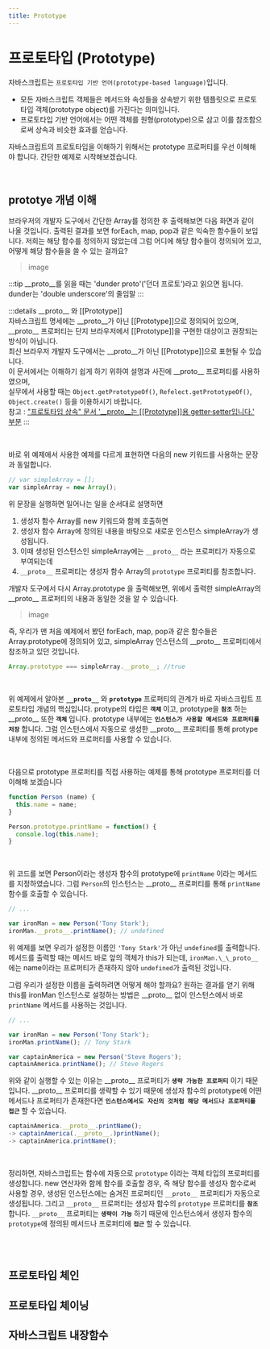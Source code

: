 ```yaml
---
title: Prototype
---
```


# 프로토타입 (Prototype)


자바스크립트는 `프로토타입 기반 언어(prototype-based language)`입니다. 
- 모든 자바스크립트 객체들은 메서드와 속성들을 상속받기 위한 템플릿으로 프로토타입 객체(prototype object)를 가진다는 의미입니다. 
- 프로토타입 기반 언어에서는 어떤 객체를 원형(prototype)으로 삼고 이를 참조함으로써 상속과 비슷한 효과를 얻습니다.

자바스크립트의 프로토타입을 이해하기 위해서는 prototype 프로퍼티를 우선 이해해야 합니다. 간단한 예제로 시작해보겠습니다.


<br>


## prototye 개념 이해

브라우저의 개발자 도구에서 간단한 Array를 정의한 후 출력해보면 다음 화면과 같이 나올 것입니다. 출력된 결과를 보면 forEach, map, pop과 같은 익숙한 함수들이 보입니다. 저희는 해당 함수를 정의하지 않았는데 그럼 어디에 해당 함수들이 정의되어 있고, 어떻게 해당 함수들을 쓸 수 있는 걸까요?

> image

:::tip
\_\_proto__를 읽을 때는 'dunder proto'('던더 프로토')라고 읽으면 됩니다.
dunder는 'double underscore'의 줄임말
:::

:::details
\_\_proto__ 와 [[Prototype]]  
자바스크립트 명세에는 \_\_proto__가 아닌 [[Prototype]]으로 정의되어 있으며,   
\_\_proto__ 프로퍼티는 단지 브라우저에서 [[Prototype]]을 구현한 대상이고 권장되는 방식이 아닙니다.    
최신 브라우저 개발자 도구에서는 \_\_proto__가 아닌 [[Prototype]]으로 표현될 수 있습니다.   
이 문서에서는 이해하기 쉽게 하기 위하여 설명과 사진에 \_\_proto__ 프로퍼티를 사용하였으며,   
실무에서 사용할 때는 `Object.getPrototypeOf()`, `Refelect.getPrototypeOf()`, `Object.create()` 등을 이용하시기 바랍니다.   
참고 : ["프로토타입 상속" 문서 '__proto__는 [[Prototype]]용 getter·setter입니다.' 부분](https://ko.javascript.info/prototype-inheritance)
:::

<br>


바로 위 예제에서 사용한 예제를 다르게 표현하면 다음의 new 키워드를 사용하는 문장과 동일합니다.
```javascript
// var simpleArray = [];
var simpleArray = new Array();
```

위 문장을 실행하면 일어나는 일을 순서대로 설명하면

1. 생성자 함수 Array를 new 키워드와 함께 호출하면
2. 생성자 함수 Array에 정의된 내용을 바탕으로 새로운 인스턴스 simpleArray가 생성됩니다.
3. 이때 생성된 인스턴스인 simpleArray에는 `__proto__` 라는 프로퍼티가 자동으로 부여되는데
4. `__proto__` 프로퍼티는 생성자 함수 Array의 `prototype` 프로퍼티를 참조합니다.


개발자 도구에서 다시 Array.prototype 을 출력해보면, 위에서 출력한 simpleArray의 \_\_proto__ 프로퍼티의 내용과 동일한 것을 알 수 있습니다.

> image

즉, 우리가 맨 처음 예제에서 봤던 forEach, map, pop과 같은 함수들은 Array.prototype에 정의되어 있고, simpleArray 인스턴스의 \_\_proto__ 프로퍼티에서 참조하고 있던 것입니다.

```javascript
Array.prototype === simpleArray.__proto__; //true 
```


<br>


위 예제에서 알아본 **`__proto__`** 와 **`prototype`** 프로퍼티의 관계가 바로 자바스크립트 프로토타입 개념의 핵심입니다. protype의 타입은 **`객체`** 이고, prototype을 **`참조`** 하는 \_\_proto__ 또한 **`객체`** 입니다. prototype 내부에는 **`인스턴스가 사용할 메서드와 프로퍼티를 저장`** 합니다. 그럼 인스턴스에서 자동으로 생성한 \_\_proto__ 프로퍼티를 통해 protype 내부에 정의된 메서드와 프로퍼티를 사용할 수 있습니다.


<br>


다음으로 prototype 프로퍼티를 직접 사용하는 예제를 통해 prototype 프로퍼티를 더 이해해 보겠습니다

```javascript
function Person (name) {
  this.name = name;
}

Person.prototype.printName = function() {
  console.log(this.name);
}
```

<br>


위 코드를 보면 Person이라는 생성자 함수의 prototype에 `printName` 이라는 메서드를 지정하였습니다. 그럼 `Person`의 인스턴스는 \_\_proto__ 프로퍼티를 통해 `printName` 함수를 호출할 수 있습니다.

```javascript
// ...

var ironMan = new Person('Tony Stark');
ironMan.__proto__.printName(); // undefined
```

위 예제를 보면 우리가 설정한 이름인 `'Tony Stark'`가 아닌 `undefined`를 출력합니다. 메서드를 출력할 때는 메서드 바로 앞의 객체가 this가 되는데, `ironMan.\_\_proto__`에는 name이라는 프로퍼티가 존재하지 않아 `undefined`가 출력된 것입니다.

그럼 우리가 설정한 이름을 출력하려면 어떻게 해야 할까요?
원하는 결과를 얻기 위해 this를 ironMan 인스턴스로 설정하는 방법은 \_\_proto__ 없이 인스턴스에서 바로 `printName` 메서드를 사용하는 것입니다.


```javascript
// ...

var ironMan = new Person('Tony Stark');
ironMan.printName(); // Tony Stark

var captainAmerica = new Person('Steve Rogers');
captainAmerica.printName(); // Steve Rogers
```

위와 같이 실행할 수 있는 이유는 \_\_proto__ 프로퍼티가 **`생략 가능한 프로퍼티`** 이기 때문입니다. \_\_proto__ 프로퍼티를 생략할 수 있기 때문에 생성자 함수의 prototype에 어떤 메서드나 프로퍼티가 존재한다면 **`인스턴스에서도 자신의 것처럼 해당 메서드나 프로퍼티를 접근`** 할 수 있습니다.  

```javascript
captainAmerica.__proto__.printName();
-> captainAmerica(.__proto__.)printName();
-> captainAmerica.printName();
```


<br>


정리하면, 자바스크립트는 함수에 자동으로 `prototype` 이라는 객체 타입의 프로퍼티를 생성합니다. new 연산자와 함께 함수를 호출할 경우, 즉 해당 함수를 생성자 함수로써 사용할 경우, 생성된 인스턴스에는 숨겨진 프로퍼티인 `__proto__` 프로퍼티가 자동으로 생성됩니다. 그리고 `__proto__` 프로퍼티는 생성자 함수의 `prototype` 프로퍼티를 **`참조`** 합니다. `__proto__` 프로퍼티는 **`생략이 가능`** 하기 때문에 인스턴스에서 생성자 함수의 `prototype`에 정의된 메서드나 프로퍼티에 **`접근`** 할 수 있습니다.


<br>
<br>


## 프로토타입 체인

## 프로토타입 체이닝

## 자바스크립트 내장함수

